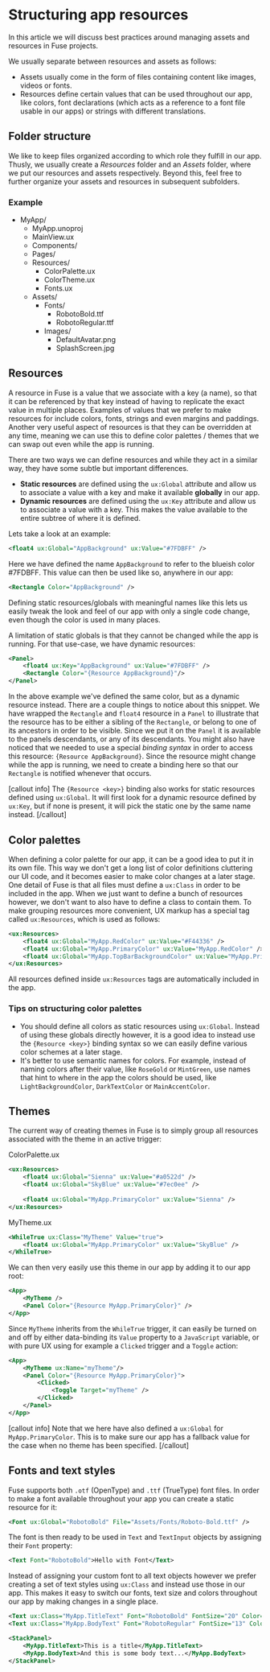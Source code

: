 # Structuring app resources

In this article we will discuss best practices around managing assets and resources in Fuse projects.

We usually separate between resources and assets as follows:

- Assets usually come in the form of files containing content like images, videos or fonts.
- Resources define certain values that can be used throughout our app, like colors, font declarations (which acts as a reference to a font file usable in our apps) or strings with different translations.

## Folder structure

We like to keep files organized according to which role they fulfill in our app. Thusly, we usually create a _Resources_ folder and an _Assets_ folder, where we put our resources and assets respectively. Beyond this, feel free to further organize your assets and resources in subsequent subfolders.

### Example

- MyApp/
	- MyApp.unoproj
	- MainView.ux
	- Components/
	- Pages/
	- Resources/
		- ColorPalette.ux
		- ColorTheme.ux
		- Fonts.ux
	- Assets/
		- Fonts/
			- RobotoBold.ttf
			- RobotoRegular.ttf
		- Images/
			- DefaultAvatar.png
			- SplashScreen.jpg

## Resources

A resource in Fuse is a value that we associate with a key (a name), so that it can be referenced by that key instead of having to replicate the exact value in multiple places. Examples of values that we prefer to make resources for include colors, fonts, strings and even margins and paddings.
Another very useful aspect of resources is that they can be overridden at any time, meaning we can use this to define color palettes / themes that we can swap out even while the app is running.

There are two ways we can define resources and while they act in a similar way, they have some subtle but important differences.

- **Static resources** are defined using the `ux:Global` attribute and allow us to associate a value with a key and make it available __globally__ in our app.
- **Dynamic resources** are defined using the `ux:Key` attribute and allow us to associate a value with a key. This makes the value available to the entire subtree of where it is defined.

Lets take a look at an example:

```xml
<float4 ux:Global="AppBackground" ux:Value="#7FDBFF" />
```
Here we have defined the name `AppBackground` to refer to the blueish color #7FDBFF. This value can then be used like so, anywhere in our app:

```xml
<Rectangle Color="AppBackground" />
```

Defining static resources/globals with meaningful names like this lets us easily tweak the look and feel of our app with only a single code change, even though the color is used in many places.

A limitation of static globals is that they cannot be changed while the app is running. For that use-case, we have dynamic resources:

```xml
<Panel>
	<float4 ux:Key="AppBackground" ux:Value="#7FDBFF" />
	<Rectangle Color="{Resource AppBackground}"/>
</Panel>
```

In the above example we've defined the same color, but as a dynamic resource instead. There are a couple things to notice about this snippet.
We have wrapped the `Rectangle` and `float4` resource in a `Panel` to illustrate that the resource has to be either a sibling of the `Rectangle`, or belong to one of its ancestors in order to be visible. Since we put it on the `Panel` it is available to the panels descendants, or any of its descendants.
You might also have noticed that we needed to use a special _binding syntax_ in order to access this resource: `{Resource AppBackground}`. Since the resource might change while the app is running, we need to create a binding here so that our `Rectangle` is notified whenever that occurs. 

[callout info]
The `{Resource <key>}` binding also works for static resources defined using `ux:Global`. It will first look for a dynamic resource defined by `ux:Key`, but if none is present, it will pick the static one by the same name instead.
[/callout]

## Color palettes

When defining a color palette for our app, it can be a good idea to put it in its own file. This way we don't get a long list of color definitions cluttering our UI code, and it becomes easier to make color changes at a later stage. One detail of Fuse is that all files must define a `ux:Class` in order to be included in the app. When we just want to define a bunch of resources however, we don't want to also have to define a class to contain them.
To make grouping resources more convenient, UX markup has a special tag called `ux:Resources`, which is used as follows:

```xml
<ux:Resources>
	<float4 ux:Global="MyApp.RedColor" ux:Value="#F44336" />
	<float4 ux:Global="MyApp.PrimaryColor" ux:Value="MyApp.RedColor" />
	<float4 ux:Global="MyApp.TopBarBackgroundColor" ux:Value="MyApp.PrimaryColor" />
</ux:Resources>
```

All resources defined inside `ux:Resources` tags are automatically included in the app.

### Tips on structuring color palettes

- You should define all colors as static resources using `ux:Global`. Instead of using these globals directly however, it is a good idea to instead use the `{Resource <key>}` binding syntax so we can easily define various color schemes at a later stage.
- It's better to use semantic names for colors. For example, instead of naming colors after their value, like `RoseGold` or `MintGreen`, use names that hint to where in the app the colors should be used, like `LightBackgroundColor`, `DarkTextColor` or `MainAccentColor`.

## Themes

The current way of creating themes in Fuse is to simply group all resources associated with the theme in an active trigger:

ColorPalette.ux
```xml
<ux:Resources>
	<float4 ux:Global="Sienna" ux:Value="#a0522d" />
	<float4 ux:Global="SkyBlue" ux:Value="#7ec0ee" />
	
	<float4 ux:Global="MyApp.PrimaryColor" ux:Value="Sienna" />
</ux:Resources>
```

MyTheme.ux
```xml
<WhileTrue ux:Class="MyTheme" Value="true">
	<float4 ux:Global="MyApp.PrimaryColor" ux:Value="SkyBlue" />
</WhileTrue>
```

We can then very easily use this theme in our app by adding it to our app root:

```xml
<App>
	<MyTheme />
	<Panel Color="{Resource MyApp.PrimaryColor}" />
</App>
```

Since `MyTheme` inherits from the `WhileTrue` trigger, it can easily be turned on and off by either data-binding its `Value` property to a `JavaScript` variable, or with pure UX using for example a `Clicked` trigger and a `Toggle` action:

```xml
<App>
	<MyTheme ux:Name="myTheme"/>
	<Panel Color="{Resource MyApp.PrimaryColor}">
		<Clicked>
			<Toggle Target="myTheme" />
		</Clicked>
	</Panel>
</App>
```

[callout info]
Note that we here have also defined a `ux:Global` for `MyApp.PrimaryColor`. This is to make sure our app has a fallback value for the case when no theme has been specified.
[/callout]


## Fonts and text styles

Fuse supports both `.otf` (OpenType) and `.ttf` (TrueType) font files. In order to make a font available throughout your app you can create a static resource for it:

```xml
<Font ux:Global="RobotoBold" File="Assets/Fonts/Roboto-Bold.ttf" />
```

The font is then ready to be used in `Text` and `TextInput` objects by assigning their `Font` property:

```xml
<Text Font="RobotoBold">Hello with Font</Text>
```

Instead of assigning your custom font to all text objects however we prefer creating a set of text styles using `ux:Class` and instead use those in our app. This makes it easy to switch our fonts, text size and colors throughout our app by making changes in a single place.

```xml
<Text ux:Class="MyApp.TitleText" Font="RobotoBold" FontSize="20" Color="{Resource MyApp.TitleTextColor}" />
<Text ux:Class="MyApp.BodyText" Font="RobotoRegular" FontSize="13" Color="{Resource MyApp.BodyTextColor}" />
```

```xml
<StackPanel>
	<MyApp.TitleText>This is a title</MyApp.TitleText>
	<MyApp.BodyText>And this is some body text...</MyApp.BodyText>
</StackPanel>
```
